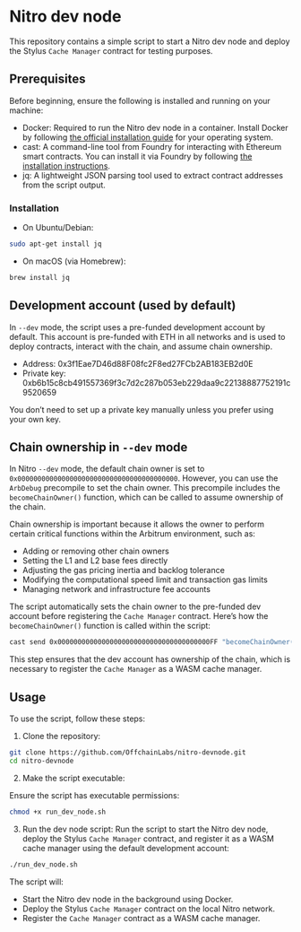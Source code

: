 # Nitro dev node

This repository contains a simple script to start a Nitro dev node and deploy the Stylus `Cache Manager` contract for testing purposes.

## Prerequisites

Before beginning, ensure the following is installed and running on your machine:

- Docker: Required to run the Nitro dev node in a container. Install Docker by following [the official installation guide](https://docs.docker.com/get-started/get-docker/) for your operating system.
- cast: A command-line tool from Foundry for interacting with Ethereum smart contracts. You can install it via Foundry by following [the installation instructions](https://book.getfoundry.sh/getting-started/installation).
- jq: A lightweight JSON parsing tool used to extract contract addresses from the script output.

### Installation

- On Ubuntu/Debian:

```bash
sudo apt-get install jq
```
- On macOS (via Homebrew):
```bash
brew install jq
```

## Development account (used by default)

In `--dev` mode, the script uses a pre-funded development account by default. This account is pre-funded with ETH in all networks and is used to deploy contracts, interact with the chain, and assume chain ownership.

- Address: 0x3f1Eae7D46d88F08fc2F8ed27FCb2AB183EB2d0E
- Private key: 0xb6b15c8cb491557369f3c7d2c287b053eb229daa9c22138887752191c9520659

You don’t need to set up a private key manually unless you prefer using your own key.
 

## Chain ownership in `--dev` mode

In Nitro `--dev` mode, the default chain owner is set to `0x0000000000000000000000000000000000000000`. However, you can use the `ArbDebug` precompile to set the chain owner. This precompile includes the `becomeChainOwner()` function, which can be called to assume ownership of the chain.

Chain ownership is important because it allows the owner to perform certain critical functions within the Arbitrum environment, such as:

- Adding or removing other chain owners
- Setting the L1 and L2 base fees directly
- Adjusting the gas pricing inertia and backlog tolerance
- Modifying the computational speed limit and transaction gas limits
- Managing network and infrastructure fee accounts

The script automatically sets the chain owner to the pre-funded dev account before registering the `Cache Manager` contract. Here’s how the `becomeChainOwner()` function is called within the script:

```bash
cast send 0x00000000000000000000000000000000000000FF "becomeChainOwner()" --private-key 0xb6b15c8cb491557369f3c7d2c287b053eb229daa9c22138887752191c9520659 --rpc-url http://127.0.0.1:8547
```

This step ensures that the dev account has ownership of the chain, which is necessary to register the `Cache Manager` as a WASM cache manager.


## Usage

To use the script, follow these steps:

1. Clone the repository:

```bash
git clone https://github.com/OffchainLabs/nitro-devnode.git
cd nitro-devnode
```
2. Make the script executable:

Ensure the script has executable permissions:

```bash
chmod +x run_dev_node.sh
```

3. Run the dev node script:
Run the script to start the Nitro dev node, deploy the Stylus `Cache Manager` contract, and register it as a WASM cache manager using the default development account:

```bash
./run_dev_node.sh
```

The script will:

- Start the Nitro dev node in the background using Docker.
- Deploy the Stylus `Cache Manager` contract on the local Nitro network.
- Register the `Cache Manager` contract as a WASM cache manager.